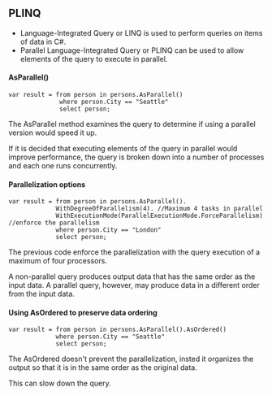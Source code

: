 ## PLINQ

- Language-Integrated Query or LINQ is used to perform queries on items of data in C#.
- Parallel Language-Integrated Query or PLINQ can be used to allow elements of the query to execute in parallel.

#### AsParallel()
```
var result = from person in persons.AsParallel()
              where person.City == "Seattle"
              select person;
```

The AsParallel method examines the query to determine if using a parallel version would speed it up.

If it is decided that executing elements of the query in parallel would improve performance, the query is broken down into a number of processes and each one runs concurrently.

#### Parallelization options
```
var result = from person in persons.AsParallel().
             WithDegreeOfParallelism(4). //Maximum 4 tasks in parallel
             WithExecutionMode(ParallelExecutionMode.ForceParallelism) //enforce the parallelism
             where person.City == "London"
             select person;
```

The previous code enforce the parallelization with the query execution of a maximum of four processors.

A non-parallel query produces output data that has the same order as the input data. A parallel query, however, may produce data in a different order from the input data.

#### Using AsOrdered to preserve data ordering
```
var result = from person in persons.AsParallel().AsOrdered()
             where person.City == "Seattle"
             select person;
```
The AsOrdered doesn't prevent the parallelization, insted it organizes the output so that it is in the same order as the original data. 

This can slow down the query.

